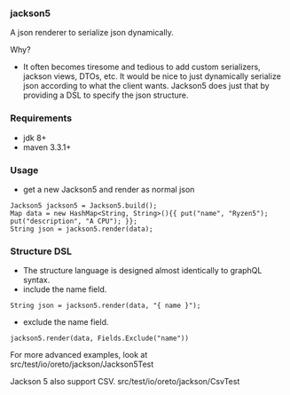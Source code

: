 ### jackson5 
A json renderer to serialize json dynamically.

Why?
 - It often becomes tiresome and tedious to add custom serializers, jackson views, DTOs, etc. 
It would be nice to just dynamically serialize json according to what the client wants. 
Jackson5 does just that by providing a DSL to specify the json structure.
  
### Requirements
 - jdk 8+
 - maven 3.3.1+

### Usage
 - get a new Jackson5 and render as normal json
```
Jackson5 jackson5 = Jackson5.build();
Map data = new HashMap<String, String>(){{ put("name", "Ryzen5"); put("description", "A CPU"); }};
String json = jackson5.render(data);
```

### Structure DSL
- The structure language is designed almost identically to graphQL syntax. 
- include the name field.
```
String json = jackson5.render(data, "{ name }");
```
- exclude the name field.
```
jackson5.render(data, Fields.Exclude("name"))
```

For more advanced examples, look at src/test/io/oreto/jackson/Jackson5Test

Jackson 5 also support CSV. src/test/io/oreto/jackson/CsvTest

